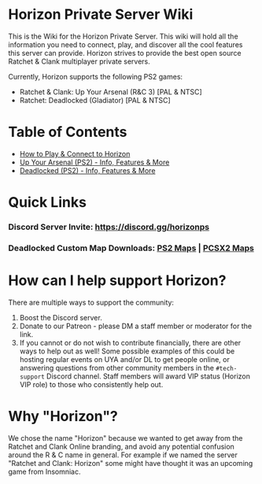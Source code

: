 # Horizon Private Server Wiki

This is the Wiki for the Horizon Private Server. This wiki will hold all the information you need to connect, play, and discover all the cool features this server can provide. Horizon strives to provide the best open source Ratchet & Clank multiplayer private servers.

Currently, Horizon supports the following PS2 games:

- Ratchet & Clank: Up Your Arsenal (R&C 3) [PAL & NTSC]
- Ratchet: Deadlocked (Gladiator) [PAL & NTSC]

# Table of Contents

- [How to Play & Connect to Horizon](/getting-online/README.md)
- [Up Your Arsenal (PS2) - Info, Features & More](/up-your-arsenal/README.md)
- [Deadlocked (PS2) - Info, Features & More](/deadlocked/README.md)

# Quick Links

### Discord Server Invite: https://discord.gg/horizonps

### Deadlocked Custom Map Downloads: [PS2 Maps](https://drive.google.com/file/d/145WPUabWJgDUlujdsA6ia9jMUJhSyd5g/view?usp=sharing) | [PCSX2 Maps](https://drive.google.com/file/d/1L2TEUXG4PqaJgmmuFrldDSrb6LMNop_u/view?usp=sharing)

# How can I help support Horizon?
There are multiple ways to support the community:
1. Boost the Discord server.
2. Donate to our Patreon - please DM a staff member or moderator for the link.
3. If you cannot or do not wish to contribute financially, there are other ways to help out as well! Some possible examples of this could be hosting regular events on UYA and/or DL to get people online, or answering questions from other community members in the `#tech-support` Discord channel. Staff members will award VIP status (Horizon VIP role) to those who consistently help out.

# Why "Horizon"?
We chose the name "Horizon" because we wanted to get away from the Ratchet and Clank Online branding, and avoid any potential confusion around the R & C name in general. For example if we named the server "Ratchet and Clank: Horizon" some might have thought it was an upcoming game from Insomniac.
